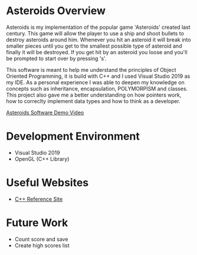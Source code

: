 # Asteroids Overview

Asteroids is my implementation of the popular game 'Asteroids' created last century. This game will allow the player to use a ship
and shoot bullets to destroy asteroids around him. Whenever you hit an asteroid it will break into smaller pieces until you get to
the smallest possible type of asteroid and finally it will be destroyed. If you get hit by an asteroid you loose and you'll be prompted
to start over by pressing 's'.

This software is meant to help me understand the principles of Object Oriented Programming, it is build with C++ and I used Visual Studio
2019 as my IDE. As a personal experience I was able to deepen my knowledge on concepts such as inheritance, encapsulation, POLYMORPISM and
classes. This project also gave me a better understanding on how pointers work, how to correclty implement data types and how to think as a 
developer.

[Asteroids Software Demo Video](https://youtu.be/R1pZZEibhUA)

# Development Environment

* Visual Studio 2019
* OpenGL (C++ Library)

# Useful Websites

* [C++ Reference Site](pending)

# Future Work

* Count score and save
* Create high scores list